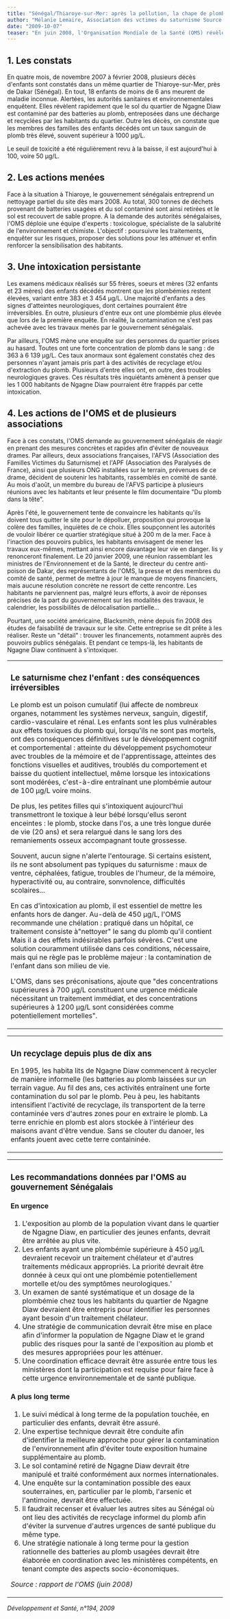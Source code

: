 ```yaml
---
title: "Sénégal/Thiaroye-sur-Mer: après la pollution, la chape de plomb"
author: "Mélanie Lemaire, Association des vctimes du saturnisme Source : Rapport de l'OMS (juin 2008)"
date: "2009-10-07"
teaser: "En juin 2008, l'Organisation Mondiale de la Santé (OMS) révèle qu'une intoxication au plomb est à l'origine du décès, en quelques mois, de 18 enfants. En cause : une activité de recyclage de piles et batteries usagées contenant du plomb, qui contaminent l'air et le sol des alentours. Depuis, plusieurs dizaines d'enfants ont été hospitalisés, mais au total, près de 1.000 personnes sont exposées au risque."
---
```


## 1. Les constats

En quatre mois, de novembre 2007 à février 2008, plusieurs décès d'enfants sont constatés dans un même quartier de Thiaroye-sur-Mer, près de Dakar (Sénégal). En tout, 18 enfants de moins de 6 ans meurent de maladie inconnue. Alertées, les autori­tés sanitaires et environnementales enquêtent. Elles révèlent rapidement que le sol du quartier de Ngagne Diaw est contaminé par des batteries au plomb, entreposées dans une décharge et recyclées par les habitants du quartier. Outre les décès, on constate que les membres des familles des enfants décédés ont un taux sanguin de plomb très élevé, souvent supérieur à 1000 µg/L.

Le seuil de toxicité a été régulièrement revu à la baisse, il est aujourd'hui à 100, voire 50 µg/L.

## 2. Les actions menées

Face à la situation à Thiaroye, le gouvernement sénégalais entreprend un nettoyage partiel du site dès mars 2008. Au total, 300 tonnes de déchets provenant de batteries usagées et du sol contaminé sont ainsi retirées et le sol est recouvert de sable propre. A la demande des autorités sénégalaises, l'OMS déploie une équipe d'experts : toxicologue, spécialiste de la salubrité de l'environnement et chimiste. L'objectif : poursuivre les traitements, enquêter sur les risques, proposer des solutions pour les atténuer et enfin renforcer la sensibilisa­tion des habitants.

## 3. Une intoxication persistante

Les examens médicaux réalisés sur 55 frères, soeurs et mères (32 enfants et 23 mères) des enfants décé­dés montrent que les plombémies restent élevées, variant entre 383 et 3 454 µg/L. Une majorité d'en­fants a des signes d'atteintes neurologiques, dont certaines pourraient être irréversibles. En outre, plusieurs d'entre eux ont une plombémie plus élevée que lors de la première enquête. En réalité, la contamination ne s'est pas achevée avec les travaux menés par le gouvernement sénégalais.

Par ailleurs, l'OMS mène une enquête sur des per­sonnes du quartier prises au hasard. Toutes ont une forte concentration de plomb dans le sang : de 363 à 6 139 µg/L. Ces taux anormaux sont également constatés chez des personnes n'ayant jamais pris part à des activités de recyclage et/ou d'extraction du plomb. Plusieurs d'entre elles ont, en outre, des troubles neurologiques graves. Ces résultats très inquiétants amènent à penser que les 1 000 habi­tants de Ngagne Diaw pourraient être frappés par cette intoxication.

## 4. Les actions de l'OMS et de plusieurs associations

Face à ces constats, l'OMS demande au gouverne­ment sénégalais de réagir en prenant des mesures concrètes et rapides afin d'éviter de nouveaux drames. Par ailleurs, deux associations françaises, l'AFVS (Association des Familles Victimes du Satur­nisme) et l'APF (Association des Paralysés de France), ainsi que plusieurs ONG installées sur le terrain, prévenues de ce drame, décident de soute­nir les habitants, rassemblés en comité de santé. Au mois d'août, un membre du bureau de l'AFVS participe à plusieurs réunions avec les habitants et leur présente le film documentaire "Du plomb dans la tête".

Après l'été, le gouvernement tente de convaincre les habitants qu'ils doivent tous quitter le site pour le dépolluer, proposition qui provoque la colère des familles, inquiètes de ce choix. Elles soupçon­nent les autorités de vouloir libérer ce quartier stratégique situé à 200 m de la mer. Face à l'inaction des pouvoirs publics, les habitants envisagent de mener les travaux eux-mêmes, mettant ainsi encore davantage leur vie en danger. lis y renonceront finalement. Le 20 janvier 2009, une réunion rassemblant les ministres de l'Environnement et de la Santé, le directeur du centre anti-poison de Dakar, des représentants de l'OMS, la presse et des membres du comité de santé, permet de mettre à jour le manque de moyens financiers, mais aucune résolution concrète ne ressort de cette rencontre. Les habitants ne parviennent pas, malgré leurs efforts, à avoir de réponses précises de la part du gouvernement sur les modalités des travaux, le calendrier, les possibilités de délocalisation partielle...

Pourtant, une société américaine, Blacksmith, mène depuis fin 2008 des études de faisabilité de travaux sur le site. Cette entreprise se dit prête à les réaliser. Reste un "détail" : trouver les financements, notam­ment auprès des pouvoirs publics sénégalais. Et pendant ce temps-là, les habitants de Ngagne Diaw continuent à s'intoxiquer.

<table>

<tbody>

<tr>

<td>

### Le saturnisme chez l'enfant : des conséquences irréversibles

Le plomb est un poison cumulatif (lui affecte de nombreux organes, notamment les systèmes nerveux, sanguin, digestif, cardio-vasculaire et rénal. Les enfants sont les plus vulnérables aux effets toxiques du plomb qui, lorsqu'ils ne sont pas mortels, ont des conséquences définitives sur le développement cognitif et comportemental : atteinte du développement psychomoteur avec troubles de la mémoire et de l'apprentissage, atteintes des fonctions visuelles et auditives, troublés du comportement et baisse du quotient intellectuel, même lorsque les intoxications sont modérées, c'est-à-dire entraînant une plombémie autour de 100 µg/L voire moins.

De plus, les petites filles qui s'intoxiquent aujourcl'hui transmettront le toxique à leur bébé lorsqu'ellus seront enceintes : le plomb, stocke dans l'os, a une très longue durée de vie (20 ans) et sera relargué dans le sang lors des remaniements osseux accompagnant toute grossesse.

Souvent, aucun signe n'alerte l'entourage. Si certains esistent, ils ne sont absolument pas typiques du saturnisme : maux de ventre, céphalées, fatigue, troubles de l'humeur, de la mémoire, hyperactivité ou, au contraire, sonvnolence, difficultés scolaires...

En cas d'intoxication au plomb, il est essentiel de mettre les enfants hors de danger. Au-delà de 450 µg/L, l'OMS recommande une chélation : pratiqué dans un hôpital, ce traitement consiste à"nettoyer" le sang du plomb qu'il contient Mais il a des effets indésirables parfois sévères. C'est une solution couramment utilisée dans ces conditions, nécessaire, mais qui ne règle pas le problème majeur : la contamination de l'enfant dans son milieu de vie.

L'OMS, dans ses préconisations, ajoute que "des concentrations supérieures à 700 µg/L constituent une urgence médicale nécessitant un traitement immédiat, et des concentrations supérieures à 1200 µg/L sont considérées comme potentiellement mortelles".

</td>

</tr>

</tbody>

</table>
<table>

<tbody>

<tr>

<td>

### Un recyclage depuis plus de dix ans

En 1995, les habita lits de Ngagne Diaw commencent à recycler de manière informelle (les batteries au plomb laissées sur un terrain vague. Au fil des ans, ces activités entraînent une forte contamination du sol par le plomb. Peu à peu, les habitants intensifient l'activité de recyclage, ils transportent de la terre contaminée vers d'autres zones pour en extraire le plomb. La terre enrichie en plomb est alors stockée à l'intérieur des maisons avant d'être vendue. Sans se clouter du danoer, les enfants jouent avec cette terre containinée.

</td>

</tr>

</tbody>

</table>

<table>

<tbody>

<tr>

<td>

### Les recommandations données par l'OMS au gouvernement Sénégalais

#### En urgence

<ol><li>L'exposition au plomb de la population vivant dans le quartier de Ngagne Diaw, en particulier des jeunes enfants, devrait être arrêtée au plus vite.</li><li>Les enfants ayant une plombémie supérieure à 450 µg/L devraient recevoir un traitement chélateur et d'autres traitements médicaux appropriés. La priorité devrait être donnée à ceux qui ont une plom­bémie potentiellement mortelle et/ou des symptômes neurologiques.'</li><li>Un examen de santé systématique et un dosage de la plombémie chez tous les habitants du quartier de Ngagne Diaw devraient être entrepris pour identifier les personnes ayant besoin d'un traitement chélateur.</li><li>Une stratégie de communication devrait être mise en place afin d'informer la population de Ngagne Diaw et le grand public des risques pour la santé de l'exposition au plomb et des mesures appropriées pour les atténuer.</li><li>Une coordination efficace devrait être assurée entre tous les ministères dont la participation est requise pour faire face à cette urgence environnementale et de santé publique.</li></ol>

#### A plus long terme

<ol><li>Le suivi médical à long terme de la population touchée, en particulier des enfants, devrait être assuré.</li><li>Une expertise technique devrait être conduite afin d'identifier la meilleure approche pour gérer la contamination de l'environnement afin d'éviter toute exposition humaine supplémentaire au plomb.</li><li>Le sol contaminé retiré de Ngagne Diaw devrait être manipulé et traité conformément aux normes internationales.</li><li>Une enquête sur la contamination possible des eaux souterraines, en, particulier par le plomb, l'arsenic et l'antimoine, devrait être effectuée.</li><li>Il faudrait recenser et évaluer les autres sites au Sénégal où ont lieu des activités de recyclage informel du plomb afin d'éviter la survenue d'autres urgences de santé publique du même type.</li><li>Une stratégie nationale à long terme pour la gestion rationnelle des batteries au plomb usagées devrait être élaborée en coordination avec les ministères compétents, en tenant compte des aspects socio­-économiques.</li></ol>

<em>Source : rapport de l'OMS (juin 2008)</em>

</td>

</tr>

</tbody>

</table>

_Développement et Santé, n°194, 2009_